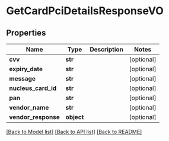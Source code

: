 # GetCardPciDetailsResponseVO

## Properties
Name | Type | Description | Notes
------------ | ------------- | ------------- | -------------
**cvv** | **str** |  | [optional] 
**expiry_date** | **str** |  | [optional] 
**message** | **str** |  | [optional] 
**nucleus_card_id** | **str** |  | [optional] 
**pan** | **str** |  | [optional] 
**vendor_name** | **str** |  | [optional] 
**vendor_response** | **object** |  | [optional] 

[[Back to Model list]](../README.md#documentation-for-models) [[Back to API list]](../README.md#documentation-for-api-endpoints) [[Back to README]](../README.md)


